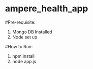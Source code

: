# ampere_health_app

#Pre-requisite:
1. Mongo DB Installed
2. Node set up

#How to Run:
1. npm install
2. node app.js

